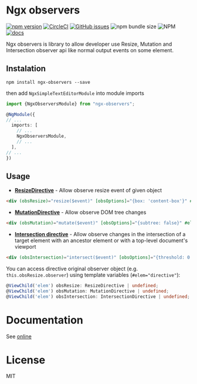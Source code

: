 # Ngx observers
[![npm version](https://badge.fury.io/js/ngx-observers.svg)](https://badge.fury.io/js/ngx-observers)
[![CircleCI](https://circleci.com/gh/Raiper34/ngx-observers.svg?style=shield)](https://circleci.com/gh/Raiper34/ngx-observers)
[![GitHub issues](https://img.shields.io/github/issues/Raiper34/ngx-observers)](https://github.com/Raiper34/ngx-observers/issues)
![npm bundle size](https://img.shields.io/bundlephobia/min/ngx-observers)
![NPM](https://img.shields.io/npm/l/ngx-observers)
[![docs](https://badgen.net/badge/docs/online/orange)](https://ngx-observers.netlify.app)

Ngx observers is library to allow developer use Resize, Mutation and Intersection observer api like normal output events on some element.

## Instalation

`npm install ngx-observers --save`

then add `NgxSimpleTextEditorModule` into module imports
```typescript
import {NgxObserversModule} from "ngx-observers";

@NgModule({
// ...
  imports: [
    // ...
    NgxObserversModule,
    // ...
  ],
// ...
})
```

## Usage

- **[ResizeDirective](https://developer.mozilla.org/en-US/docs/Web/API/ResizeObserver/ResizeObserver)** - Allow observe resize event of given object
```html
<div (obsResize)="resize($event)" [obsOptions]="{box: 'content-box'}" #elem="directive">...</div>
```
- **[MutationDirective](https://developer.mozilla.org/en-US/docs/Web/API/MutationObserver/MutationObserver)** - Allow observe DOM tree changes
```html
<div (obsMutation)="mutate($event)" [obsOptions]="{subtree: false}" #elem="directive">...</div>
```
- **[Intersection directive](https://developer.mozilla.org/en-US/docs/Web/API/IntersectionObserver)** - Allow observe changes in the intersection of a target element with an ancestor element or with a top-level document's viewport
```html
<div (obsIntersection)="intersect($event)" [obsOptions]="{threshold: 0.5}" #elem="directive">...</div>
```

You can access directive original observer object (e.g. `this.obsResize.observer`) using template variables (`#elem="directive"`):
```ts
@ViewChild('elem') obsResize: ResizeDirective | undefined;
@ViewChild('elem') obsMutation: MutationDirective | undefined;
@ViewChild('elem') obsIntersection: IntersectionDirective | undefined;
```

# Documentation
See [online](https://ngx-observers.netlify.app/modules/ngxobserversmodule)

# License
MIT
